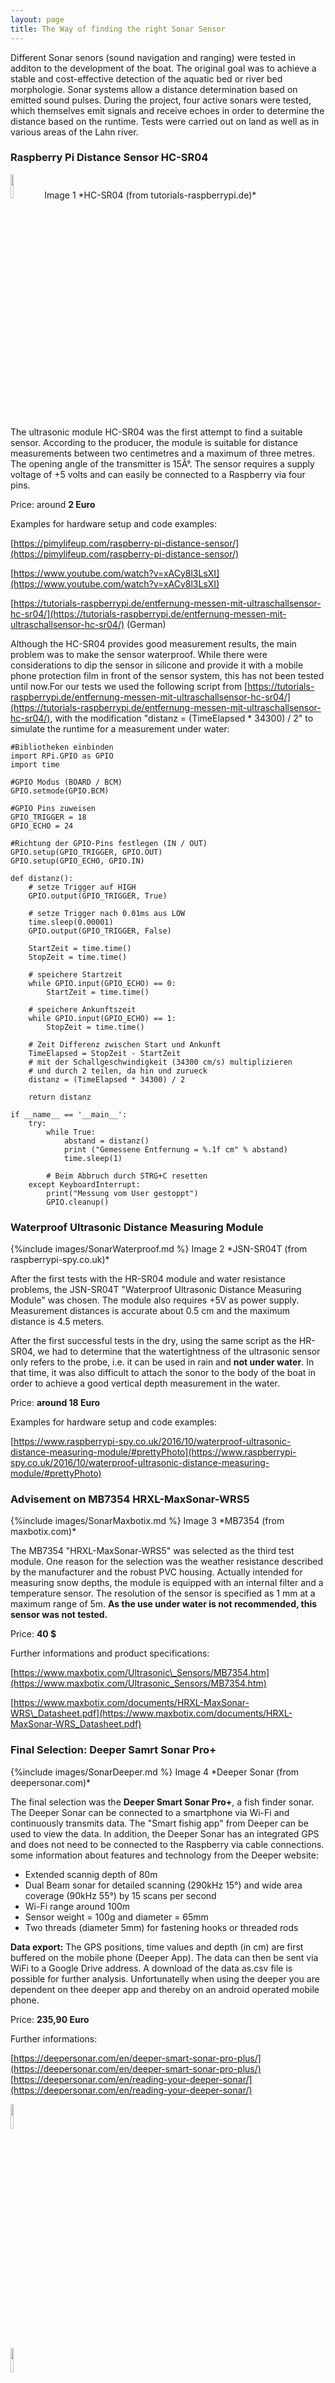 ```yaml
---
layout: page
title: The Way of finding the right Sonar Sensor
---
```


Different Sonar senors (sound navigation and ranging) were tested in additon to the development of the boat. The original goal was to achieve a stable and cost-effective detection of the aquatic bed or river bed morphologie. Sonar systems allow a distance determination based on emitted sound pulses. During the project, four active sonars were tested, which themselves emit signals and receive echoes in order to determine the distance based on the runtime. Tests were carried out on land as well as in various areas of the Lahn river.

### Raspberry Pi Distance Sensor HC-SR04

<span class="image left">
      <img src={%include images/SonarRaspi.md %} width="10%" height="10%" alt=""/>
      Image 1 *HC-SR04 (from tutorials-raspberrypi.de)*
</span>

The ultrasonic module HC-SR04 was the first attempt to find a suitable sensor. According to the producer, the module is suitable for distance measurements between two centimetres and a maximum of three metres. The opening angle of the transmitter is 15Â°. The sensor requires a supply voltage of +5 volts and can easily be connected to a Raspberry via four pins.

Price: around **2 Euro**

Examples for hardware setup and code examples:

[https://pimylifeup.com/raspberry-pi-distance-sensor/](https://pimylifeup.com/raspberry-pi-distance-sensor/)

[https://www.youtube.com/watch?v=xACy8l3LsXI](https://www.youtube.com/watch?v=xACy8l3LsXI)

[https://tutorials-raspberrypi.de/entfernung-messen-mit-ultraschallsensor-hc-sr04/](https://tutorials-raspberrypi.de/entfernung-messen-mit-ultraschallsensor-hc-sr04/) (German)

Although the HC-SR04 provides good measurement results, the main problem was to make the sensor waterproof. While there were considerations to dip the sensor in silicone and provide it with a mobile phone protection film in front of the sensor system, this has not been tested until now.For our tests we used the following script from [https://tutorials-raspberrypi.de/entfernung-messen-mit-ultraschallsensor-hc-sr04/](https://tutorials-raspberrypi.de/entfernung-messen-mit-ultraschallsensor-hc-sr04/), with the modification "distanz = (TimeElapsed \* 34300) / 2" to simulate the runtime for a measurement under water:

    #Bibliotheken einbinden
    import RPi.GPIO as GPIO
    import time
     
    #GPIO Modus (BOARD / BCM)
    GPIO.setmode(GPIO.BCM)
     
    #GPIO Pins zuweisen
    GPIO_TRIGGER = 18
    GPIO_ECHO = 24
     
    #Richtung der GPIO-Pins festlegen (IN / OUT)
    GPIO.setup(GPIO_TRIGGER, GPIO.OUT)
    GPIO.setup(GPIO_ECHO, GPIO.IN)
     
    def distanz():
        # setze Trigger auf HIGH
        GPIO.output(GPIO_TRIGGER, True)
     
        # setze Trigger nach 0.01ms aus LOW
        time.sleep(0.00001)
        GPIO.output(GPIO_TRIGGER, False)
     
        StartZeit = time.time()
        StopZeit = time.time()
     
        # speichere Startzeit
        while GPIO.input(GPIO_ECHO) == 0:
            StartZeit = time.time()
     
        # speichere Ankunftszeit
        while GPIO.input(GPIO_ECHO) == 1:
            StopZeit = time.time()
     
        # Zeit Differenz zwischen Start und Ankunft
        TimeElapsed = StopZeit - StartZeit
        # mit der Schallgeschwindigkeit (34300 cm/s) multiplizieren
        # und durch 2 teilen, da hin und zurueck
        distanz = (TimeElapsed * 34300) / 2
     
        return distanz
     
    if __name__ == '__main__':
        try:
            while True:
                abstand = distanz()
                print ("Gemessene Entfernung = %.1f cm" % abstand)
                time.sleep(1)
     
            # Beim Abbruch durch STRG+C resetten
        except KeyboardInterrupt:
            print("Messung vom User gestoppt")
            GPIO.cleanup()      

### Waterproof Ultrasonic Distance Measuring Module

<span class="image right">
    {%include images/SonarWaterproof.md %}
    Image 2 *JSN-SR04T (from raspberrypi-spy.co.uk)*
</span>

After the first tests with the HR-SR04 module and water resistance problems, the JSN-SR04T "Waterproof Ultrasonic Distance Measuring Module" was chosen. The module also requires +5V as power supply. Measurement distances is accurate about 0.5 cm and the maximum distance is 4.5 meters.

After the first successful tests in the dry, using the same script as the HR-SR04, we had to determine that the watertightness of the ultrasonic sensor only refers to the probe, i.e. it can be used in rain and **not under water**. In that time, it was also difficult to attach the sonor to the body of the boat in order to achieve a good vertical depth measurement in the water.

Price: **around 18 Euro**

Examples for hardware setup and code examples:

[https://www.raspberrypi-spy.co.uk/2016/10/waterproof-ultrasonic-distance-measuring-module/#prettyPhoto](https://www.raspberrypi-spy.co.uk/2016/10/waterproof-ultrasonic-distance-measuring-module/#prettyPhoto)

### Advisement on MB7354 HRXL-MaxSonar-WRS5

<span class="image left">
    {%include images/SonarMaxbotix.md %}
    Image 3 *MB7354 (from maxbotix.com)*
</span>

The MB7354 "HRXL-MaxSonar-WRS5" was selected as the third test module. One reason for the selection was the weather resistance described by the manufacturer and the robust PVC housing. Actually intended for measuring snow depths, the module is equipped with an internal filter and a temperature sensor. The resolution of the sensor is specified as 1 mm at a maximum range of 5m. **As the use under water is not recommended, this sensor was not tested.**

Price: **40 $**

Further informations and product specifications:

[https://www.maxbotix.com/Ultrasonic\_Sensors/MB7354.htm](https://www.maxbotix.com/Ultrasonic_Sensors/MB7354.htm)

[https://www.maxbotix.com/documents/HRXL-MaxSonar-WRS\_Datasheet.pdf](https://www.maxbotix.com/documents/HRXL-MaxSonar-WRS_Datasheet.pdf)

### **Final Selection**: Deeper Samrt Sonar Pro+

<span class="image fit">
    {%include images/SonarDeeper.md %}
</span>
Image 4 *Deeper Sonar (from deepersonar.com)* 

The final selection was the **Deeper Smart Sonar Pro+**, a fish finder sonar. The Deeper Sonar can be connected to a smartphone via Wi-Fi and continuously transmits data. The "Smart fishig app" from Deeper can be used to view the data. In addition, the Deeper Sonar has an integrated GPS and does not need to be connected to the Raspberry via cable connections. some information about features and technology from the Deeper website:

*   Extended scannig depth of 80m
*   Dual Beam sonar for detailed scanning (290kHz 15°) and wide area coverage (90kHz 55°) by 15 scans per second
*   Wi-Fi range around 100m
*   Sensor weight = 100g and diameter = 65mm
*   Two threads (diameter 5mm) for fastening hooks or threaded rods

**Data export:** The GPS positions, time values and depth (in cm) are first buffered on the mobile phone (Deeper App). The data can then be sent via WiFi to a Google Drive address. A download of the data as.csv file is possible for further analysis. Unfortunatelly when using the deeper you are dependent on thee deeper app and thereby on an android operated mobile phone.

Price: **235,90 Euro**

Further informations:

[https://deepersonar.com/en/deeper-smart-sonar-pro-plus/](https://deepersonar.com/en/deeper-smart-sonar-pro-plus/) [https://deepersonar.com/en/reading-your-deeper-sonar/](https://deepersonar.com/en/reading-your-deeper-sonar/)

<div class="box alt">
              <div class="row 50% uniform">
              <div class="6u 12u$(medium) "><span class="image fit"><img src={%include images/SonarDeeperFun1.md %} width="10%" height="10%" alt=""/></span></div>
              <div class="6u 12u$(medium) "><span class="image fit"><img src={%include images/SonarDeeperFun2.md %} width="10%" height="10%" alt=""/></span></div>
        </div>
</div>

Image 5/6 *Function Deeper Sonar (from deepersonar.com)*

### **Deeper** tests and attachment to the boat

<span class="image right">
    <img src={%include images/SonarRoboarm.md %} width="10%" height="10%" alt=""/>
    Image 7 *Robot Arm (design by JHKBuilder 2018)*
</span>


**1\. First Attachment**

The first attachment to the original self printed boat body worked with a simple line or fishing line. The distance between boat and deeper was about 1m. The function of the Deeper and the accuracy of the depth determination could therefore be tested on the Lahn river while it was in motion. The only problem was the GPS connection. Due to the deeper's strong buoyancy and the boat's stern waves, the deeper often came under water and interrupting the GPS signal.

**2\. Second Attachment**

To prevent the deeper from swaying too much on the water surface, the idea of attaching the deeper to a robot arm was born. After a short search, the "Robot Arm (SG90)" was printed on the 3D printer. This should gently press the deeper onto the surface of the water to prevent build-up. Furthermore, the deeper could have been lifted out of the water if the sensor was not needed. The robot arm was too weak to lift the 100g deeper and the load too light to keep the deeper on the water surface.

**Robot Arm (SG90)** [https://www.thingiverse.com/thing:2848795](https://www.thingiverse.com/thing:2848795) (.stl data available here)

<span class="image fit">
    {%include images/SonarDeeperRobo.md %}
    Image 8 *Deeper attachment by Robot Arm*
</span>

**3\. Third Attachent at the final catermaran**

The Deeper was attached to the final catamaran by a simple and effective system (see Image 9 and 10). A threaded rod (diameter 5mm) was fixed on the thread integrated in the deeper and locked with a nut. The length of the threaded rod and the weight of the nuts used now determines the load which keeps the deeper constantly on the water surface. The threaded rod is covered with insulating tape to prevent it from sticking. The deepener can be secured with a cord and the supplied fastening ring.

<div class="box alt">
				<div class="row 50% uniform">
              <div class="6u 12u$(medium) "><span class="image fit"><img src={%include images/SonarDeeperAtt1.md %} width="10%" height="10%" alt=""/></span></div>
              <div class="6u 12u$(medium) "><span class="image fit"><img src={%include images/SonarDeeperAtt2.md %} width="10%" height="10%" alt=""/></span></div>
        </div>
</div>
Image 9/10 *Deeper attachment by threaded bolt*

<ul class="pagination">
        <li><a href="{{ 'Overview.html | absolute_url }}" class="button">Prev</a></li>
        <li><a href="{{ 'Overview.html | absolute_url }}" class="page">1</a></li>
        <li><a href="{{ 'sonarsensor.html' | absolute_url }}" class="page active">2</a></li>
        <li><a href="{{ 'lidar.html' | absolute_url }}" class="page">3</a></li>
        <li><a href="{{ 'cam.html' | absolute_url }}" class="page">4</a></li>
        <li><a href="{{ 'temperature.html' | absolute_url }}" class="page">5</a></li>
        <li><a href="{{ 'lidar.html' | absolute_url }}" class="button">Next</a></li>
</ul>